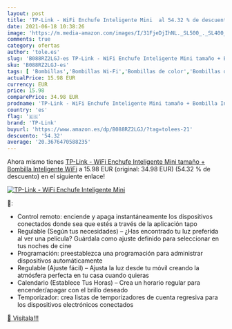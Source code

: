 ```yaml
---
layout: post
title: 'TP-Link - WiFi Enchufe Inteligente Mini  al 54.32 % de descuento'
date: 2021-06-18 10:38:26
image: 'https://m.media-amazon.com/images/I/31FjeDjIhNL._SL500_._SL400_.jpg'
comments: true
category: ofertas
author: 'tole.es'
slug: 'B088RZ2LGJ-es TP-Link - WiFi Enchufe Inteligente Mini tamaño + Bombilla...'
sku: 'B088RZ2LGJ-es'
tags: [ 'Bombillas','Bombillas Wi-Fi','Bombillas de color','Bombillas de uso específico','Iluminación','enchufe','inteligente','tp-link', ]
actualPrice: 15.98 EUR
currency: EUR
price: 15.98
comparePrice: 34.98 EUR
prodname: 'TP-Link - WiFi Enchufe Inteligente Mini tamaño + Bombilla Inteligente WiFi'
country: 'es'
flag: '🇪🇸'
brand: 'TP-Link'
buyurl: 'https://www.amazon.es/dp/B088RZ2LGJ/?tag=tolees-21'
descuento: '54.32'
average: '20.3676470588235'
---
```


Ahora mismo tienes [TP-Link - WiFi Enchufe Inteligente Mini tamaño + Bombilla Inteligente WiFi](https://www.amazon.es/dp/B088RZ2LGJ/?tag=tolees-21) a 15.98 EUR (original: 34.98 EUR) (54.32 %  de descuento) en el siguiente enlace!

[![TP-Link - WiFi Enchufe Inteligente Mini ](https://m.media-amazon.com/images/I/31FjeDjIhNL._SL500_._SL400_.jpg)](https://www.amazon.es/dp/B088RZ2LGJ/?tag=tolees-21)

🔎:

- Control remoto: enciende y apaga instantáneamente los dispositivos conectados donde sea que estés a través de la aplicación tapo
- Regulable (Según tus necesidades) – ¿Has encontrado tu luz preferida al ver una película? Guárdala como ajuste definido para seleccionar en tus noches de cine
- Programación: preestablezca una programación para administrar dispositivos automáticamente
- Regulable (Ajuste fácil) – Ajusta la luz desde tu móvil creando la atmósfera perfecta en tu casa cuando quieras
- Calendario (Establece Tus Horas) – Crea un horario regular para encender/apagar con el brillo deseado
- Temporizador: crea listas de temporizadores de cuenta regresiva para los dispositivos electrónicos conectados

[🛒 Visítala!!!](https://www.amazon.es/dp/B088RZ2LGJ/?tag=tolees-21)
